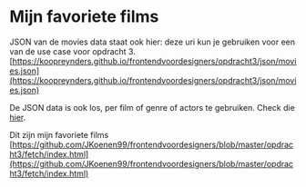 # Mijn favoriete films

JSON van de movies data staat ook hier:
deze uri kun je gebruiken voor een van de use case voor opdracht 3.
[https://koopreynders.github.io/frontendvoordesigners/opdracht3/json/movies.json](https://koopreynders.github.io/frontendvoordesigners/opdracht3/json/movies.json)

De JSON data is ook los, per film of genre of actors te gebruiken. Check die [hier](https://github.com/KoopReynders/frontendvoordesigners/tree/master/opdracht3/json).

Dit zijn mijn favoriete films
[https://github.com/JKoenen99/frontendvoordesigners/blob/master/opdracht3/fetch/index.html](https://github.com/JKoenen99/frontendvoordesigners/blob/master/opdracht3/fetch/index.html)
